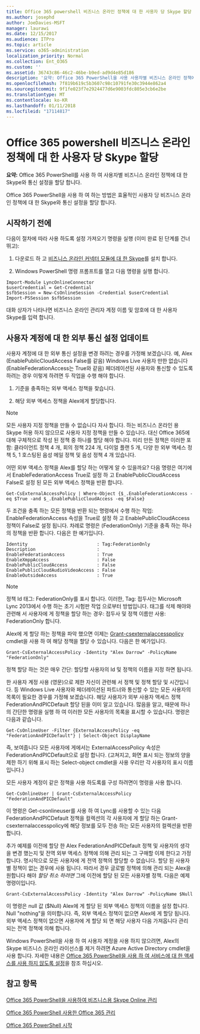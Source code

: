 ```yaml
---
title: Office 365 powershell 비즈니스 온라인 정책에 대 한 사용자 당 Skype 할당
ms.author: josephd
author: JoeDavies-MSFT
manager: laurawi
ms.date: 12/15/2017
ms.audience: ITPro
ms.topic: article
ms.service: o365-administration
localization_priority: Normal
ms.collection: Ent_O365
ms.custom: ''
ms.assetid: 36743c86-46c2-46be-b9ed-ad9d4e85d186
description: '요약: Office 365 PowerShell을 사용 사용자별 비즈니스 온라인 정책에 대 한 Skype와 통신 설정을 할당 합니다.'
ms.openlocfilehash: 7f819b619c5b3607c98c10791fe30c3944e862a4
ms.sourcegitcommit: 9f1fe023f7e2924477d6e9003fdc805e3cb6e2be
ms.translationtype: MT
ms.contentlocale: ko-KR
ms.lasthandoff: 01/11/2018
ms.locfileid: "17114817"
---
```

# <a name="assign-per-user-skype-for-business-online-policies-with-office-365-powershell"></a>Office 365 powershell 비즈니스 온라인 정책에 대 한 사용자 당 Skype 할당

 **요약:** Office 365 PowerShell를 사용 하 여 사용자별 비즈니스 온라인 정책에 대 한 Skype와 통신 설정을 할당 합니다.
  
Office 365 PowerShell을 사용 하 여 하는 방법은 효율적인 사용자 당 비즈니스 온라인 정책에 대 한 Skype와 통신 설정을 할당 합니다.
  
## <a name="before-you-begin"></a>시작하기 전에

다음이 절차에 따라 사용 하도록 설정 가져오기 명령을 실행 (이미 완료 된 단계를 건너뛰고):
  
1. 다운로드 하 고 [비즈니스 온라인 커넥터 모듈에 대 한 Skype](https://www.microsoft.com/en-us/download/details.aspx?id=39366)를 설치 합니다.
    
2. Windows PowerShell 명령 프롬프트를 열고 다음 명령을 실행 합니다. 
    
  ```
  Import-Module LyncOnlineConnector
$userCredential = Get-Credential
$sfbSession = New-CsOnlineSession -Credential $userCredential
Import-PSSession $sfbSession
  ```
대화 상자가 나타나면 비즈니스 온라인 관리자 계정 이름 및 암호에 대 한 사용자 Skype를 입력 합니다.
    
## <a name="updating-external-communication-settings-for-a-user-account"></a>사용자 계정에 대 한 외부 통신 설정 업데이트

사용자 계정에 대 한 외부 통신 설정을 변경 하려는 경우를 가정해 보겠습니다. 예, Alex (EnablePublicCloudAccess False를 같음) Windows Live 사용자 만한 없습니다 (EnableFederationAccess는 True와 같음) 페더레이션된 사용자와 통신할 수 있도록 하려는 경우 이렇게 하려면 두 작업을 수행 해야 합니다.
  
1. 기준을 충족하는 외부 액세스 정책을 찾습니다.
    
2. 해당 외부 액세스 정책을 Alex에게 할당합니다.
    
> [!NOTE]
>  모든 사용자 지정 정책을 만들 수 없습니다 자사 합니다. 하는 비즈니스 온라인 용 Skype 허용 하지 않으므로 사용자 지정 정책을 만들 수 있습니다. 대신 Office 365에 대해 구체적으로 작성 된 정책 중 하나를 할당 해야 합니다. 미리 만든 정책은 이러한 포함: 클라이언트 정책 4 개, 회의 정책 224 개, 다이얼 플랜 5 개, 다양 한 외부 액세스 정책 5, 1 호스팅된 음성 메일 정책 및 음성 정책 4 개 있습니다.
  
어떤 외부 액세스 정책을 Alex를 할당 하는 어떻게 알 수 있을까요? 다음 명령은 여기에서 EnableFederationAccess True로 설정 하 고 EnablePublicCloudAccess False로 설정 된 모든 외부 액세스 정책을 반환 합니다.
  
```
Get-CsExternalAccessPolicy | Where-Object {$_.EnableFederationAccess -eq $True -and $_.EnablePublicCloudAccess -eq $False}
```

두 조건을 충족 하는 모든 정책을 반환 되는 명령에서 수행 하는 작업: EnableFederationAccess 속성을 True로 설정 하 고 EnablePublicCloudAccess 정책이 False로 설정 됩니다. 차례로 명령은 (FederationOnly) 기준을 충족 하는 하나의 정책을 반환 합니다. 다음은 한 예가입니다.
  
```
Identity                          : Tag:FederationOnly
Description                       :
EnableFederationAccess            : True
EnableXmppAccess                  : False
EnablePublicCloudAccess           : False
EnablePublicCloudAudioVideoAccess : False
EnableOutsideAccess               : True
```

> [!NOTE]
> 정책 Id 태그: FederationOnly를 표시 합니다. 이러한, Tag: 접두사는 Microsoft Lync 2013에서 수행 하는 초기 시험판 작업 으로부터 방법입니다. 태그를 삭제 해야와 관련해 서 사용자에 게 정책을 할당 하는 경우: 접두사 및 정책 이름만 사용: FederationOnly 합니다. 
  
Alex에 게 할당 하는 정책을 파악 했으면 이제는 [Grant-csexternalaccesspolicy](https://go.microsoft.com/fwlink/?LinkId=523974) cmdlet을 사용 하 여 해당 정책을 할당 수 있습니다. 다음은 한 예가입니다.
  
```
Grant-CsExternalAccessPolicy -Identity "Alex Darrow" -PolicyName "FederationOnly"
```

정책 할당 하는 것은 매우 간단: 할당할 사용자의 Id 및 정책의 이름을 지정 하면 됩니다. 
  
한 사용자 계정 사용 (영문)으로 제한 자신이 관련해 서 정책 및 정책 할당 및 시간입니다. 등 Windows Live 사용자와 페더레이션된 파트너와 통신할 수 있는 모든 사용자의 목록이 필요한 경우를 가정해 보겠습니다. 해당 사용자가 외부 사용자 액세스 정책 FederationAndPICDefault 할당 된을 이미 알고 있습니다. 많음을 알고, 때문에 하나의 간단한 명령을 실행 하 여 이러한 모든 사용자의 목록을 표시할 수 있습니다. 명령은 다음과 같습니다.
  
```
Get-CsOnlineUser -Filter {ExternalAccessPolicy -eq "FederationAndPICDefault"} | Select-Object DisplayName
```

즉, 보여줍니다 모든 사용자에 게에서는 ExternalAccessPolicy 속성은 FederationAndPICDefault으로 설정 합니다. (고쳐지고, 화면 표시 되는 정보의 양을 제한 하기 위해 표시 하는 Select-object cmdlet을 사용 우리만 각 사용자의 표시 이름입니다.) 
  
모든 사용자 계정이 같은 정책을 사용 하도록를 구성 하려면이 명령을 사용 합니다.
  
```
Get-CsOnlineUser | Grant-CsExternalAccessPolicy "FederationAndPICDefault"
```

이 명령은 Get-csonlineuser를 사용 하 여 Lync를 사용할 수 있는 다음 FederationAndPICDefault 정책을 컬렉션의 각 사용자에 게 할당 하는 Grant-csexternalaccesspolicy에 해당 정보를 모두 전송 하는 모든 사용자의 컬렉션을 반환 합니다.
  
추가 예제를 이전에 할당 한 Alex FederationAndPICDefault 정책 및 사용자의 생각을 변경 했는지 및 전역 외부 액세스 정책에 의해 관리 되는 그 구매할 이제 한다고 가정 합니다. 명시적으로 모든 사용자에 게 전역 정책의 할당할 수 없습니다. 할당 된 사용자별 정책이 없는 경우에 사용 됩니다. 따라서 경우 글로벌 정책에 의해 관리 되는 Alex을 원합니다 해야 *할당 취소 하려면* 그에 이전에 할당 된 모든 사용자별 정책. 다음은 예제 명령이입니다.
  
```
Grant-CsExternalAccessPolicy -Identity "Alex Darrow" -PolicyName $Null
```

이 명령은 null 값 ($Null) Alex에 게 할당 된 외부 액세스 정책의 이름을 설정 합니다. Null "nothing"을 의미합니다. 즉, 외부 액세스 정책이 없으면 Alex에 게 할당 됩니다. 외부 액세스 정책이 없으면 사용자에 게 할당 되 면 해당 사용자 다음 가져옵니다 관리 되는 전역 정책에 의해 합니다.
  
Windows PowerShell을 사용 하 여 사용자 계정을 사용 하지 않으려면, Alex의 Skype 비즈니스 온라인 라이선스를 제거 하려면 Azure Active Directory cmdlet을 사용 합니다. 자세한 내용은 [Office 365 PowerShell을 사용 하 여 서비스에 대 한 액세스를 사용 하지 않도록 설정](assign-licenses-to-user-accounts-with-office-365-powershell.md)을 참조 하십시오.
  
## <a name="see-also"></a>참고 항목

#### 

[Office 365 PowerShell을 사용하여 비즈니스용 Skype Online 관리](manage-skype-for-business-online-with-office-365-powershell.md)
  
[Office 365 PowerShell 사용한 Office 365 관리](manage-office-365-with-office-365-powershell.md)
  
[Office 365 PowerShell 시작](getting-started-with-office-365-powershell.md)

